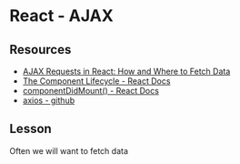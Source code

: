 # React - AJAX

## Resources

* [AJAX Requests in React: How and Where to Fetch Data](https://daveceddia.com/ajax-requests-in-react/)
* [The Component Lifecycle - React Docs](https://reactjs.org/docs/react-component.html#the-component-lifecycle)
* [componentDidMount() - React Docs](https://reactjs.org/docs/react-component.html#componentdidmount)
* [axios - github](https://github.com/axios/axios)

## Lesson

Often we will want to fetch data